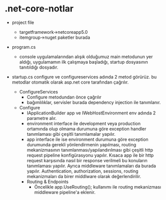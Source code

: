 # .net-core-notlar
- project file
	- targetframework->netcoreapp5.0
	- itemgroup->nuget paketler burada

- program.cs
	- console uygulamalarından alışık olduğumuz main metodunun yer aldığı, uygulamamın ilk çalışmaya başladığı, startup dosyasının tanıtıldığı dosyadır.

- startup.cs
	configure ve configureservices adında 2 metod görürüz. bu metodlar otomatik olarak asp.net core tarafından çağrılır.
	- ConfigureServices
		- Configure metodundan önce çağrılır
		- bağımlılıklar, servisler burada dependency injection ile tanımlanır.
	- Configure
		- IApplicationBuilder app ve IWebHostEnvironment env adında 2 parametre alır.
		- environment interface ile development veya production ortamında olup olmama durumuna göre exception handler tanımlaması gibi çeşitli tanımlamalar yapılır.
		- app interface ile ise environment durumuna göre exception durumunda gerekli yönlendirmenin yapılması, routing mekanizmasının tanımlanması/yapılandırılması gibi çeşitli http request pipeline konfigürasyonu yapılır. Kısaca app ile bir http request karşısında nasıl bir response verilmeli bu konuların tanımlaması yapılır. Ayrıca middleware tanımlamaları da burada yapılır. Authentication, authorization, sessions, routing mekanizmaları da birer middlware olarak değerlendirilir.
		- Routing & Endpoints
			- Öncelikle app.UseRouting(); kullanımı ile routing mekanizması middleware pipeline'a eklenir.
